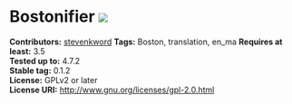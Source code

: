 # Bostonifier <a href="https://travis-ci.org/stevenkword/bostonifier"><img src="https://travis-ci.org/stevenkword/bostonifier.svg?branch=master"></a>
**Contributors:** [stevenkword](https://profiles.wordpress.org/stevenkword)
**Tags:** Boston, translation, en_ma
**Requires at least:** 3.5  
**Tested up to:** 4.7.2  
**Stable tag:** 0.1.2  
**License:** GPLv2 or later  
**License URI:** http://www.gnu.org/licenses/gpl-2.0.html  
